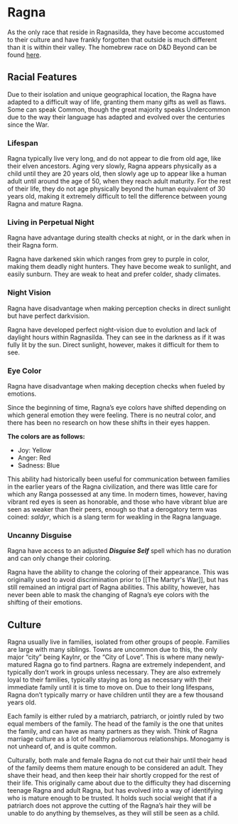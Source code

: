 # Ragna
As the only race that reside in Ragnasilda, they have become accustomed to their culture and have frankly forgotten that outside is much different than it is within their valley. The homebrew race on D&D Beyond can be found [here](https://www.dndbeyond.com/subraces/392134-ragna).

## Racial Features
Due to their isolation and unique geographical location, the Ragna have adapted to a difficult way of life, granting them many gifts as well as flaws. Some can speak Common, though the great majority speaks Undercommon due to the way their language has adapted and evolved over the centuries since the War.

### Lifespan
Ragna typically live very long, and do not appear to die from old age, like their elven ancestors. Aging very slowly, Ragna appears physically as a child until they are 20 years old, then slowly age up to appear like a human adult until around the age of 50, when they reach adult maturity. For the rest of their life, they do not age physically beyond the human equivalent of 30 years old, making it extremely difficult to tell the difference between young Ragna and mature Ragna.

### Living in Perpetual Night
Ragna have advantage during stealth checks at night, or in the dark when in their Ragna form.

Ragna have darkened skin which ranges from grey to purple in color, making them deadly night hunters. They have become weak to sunlight, and easily sunburn. They are weak to heat and prefer colder, shady climates.

### Night Vision
Ragna have disadvantage when making perception checks in direct sunlight but have perfect darkvision.

Ragna have developed perfect night-vision due to evolution and lack of daylight hours within Ragnasilda. They can see in the darkness as if it was fully lit by the sun. Direct sunlight, however, makes it difficult for them to see. 

### Eye Color
Ragna have disadvantage when making deception checks when fueled by emotions.

Since the beginning of time, Ragna’s eye colors have shifted depending on which general emotion they were feeling. There is no neutral color, and there has been no research on how these shifts in their eyes happen. 

**The colors are as follows:**
- Joy: Yellow
- Anger: Red
- Sadness: Blue

This ability had historically been useful for communication between families in the earlier years of the Ragna civilization, and there was little care for which any Ranga possessed at any time. In modern times, however, having vibrant red eyes is seen as honorable, and those who have vibrant blue are seen as weaker than their peers, enough so that a derogatory term was coined: *saldyr*, which is a slang term for weakling in the Ragna language. 

### Uncanny Disguise
Ragna have access to an adjusted ***Disguise Self*** spell which has no duration and can only change their coloring.

Ragna have the ability to change the coloring of their appearance. This was originally used to avoid discrimination prior to [[The Martyr's War]], but has still remained an intigral part of Ragna abilities. This ability, however, has never been able to mask the changing of Ragna’s eye colors with the shifting of their emotions. 

## Culture
Ragna usually live in families, isolated from other groups of people. Families are large with many siblings. Towns are uncommon due to this, the only major “city” being Kaylnr, or the “City of Love”. This is where many newly-matured Ragna go to find partners. Ragna are extremely independent, and typically don’t work in groups unless necessary. They are also extremely loyal to their families, typically staying as long as necessary with their immediate family until it is time to move on. Due to their long lifespans, Ragna don’t typically marry or have children until they are a few thousand years old. 

Each family is either ruled by a matriarch, patriarch, or jointly ruled by two equal members of the family. The head of the family is the one that unites the family, and can have as many partners as they wish. Think of Ragna marriage culture as a lot of healthy poliamorous relationships. Monogamy is not unheard of, and is quite common. 

Culturally, both male and female Ragna do not cut their hair until their head of the family deems them mature enough to be considered an adult. They shave their head, and then keep their hair shortly cropped for the rest of their life. This originally came about due to the difficulty they had discerning teenage Ragna and adult Ragna, but has evolved into a way of identifying who is mature enough to be trusted. It holds such social weight that if a patriarch does not approve the cutting of the Ragna’s hair they will be unable to do anything by themselves, as they will still be seen as a child.